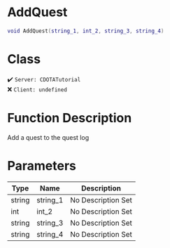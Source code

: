 # AddQuest
```lua
void AddQuest(string_1, int_2, string_3, string_4)
```
# Class
✔️ `Server: CDOTATutorial`  
❌ `Client: undefined`  

# Function Description
Add a quest to the quest log
# Parameters
Type|Name|Description
--|--|--
string|string_1|No Description Set
int|int_2|No Description Set
string|string_3|No Description Set
string|string_4|No Description Set
